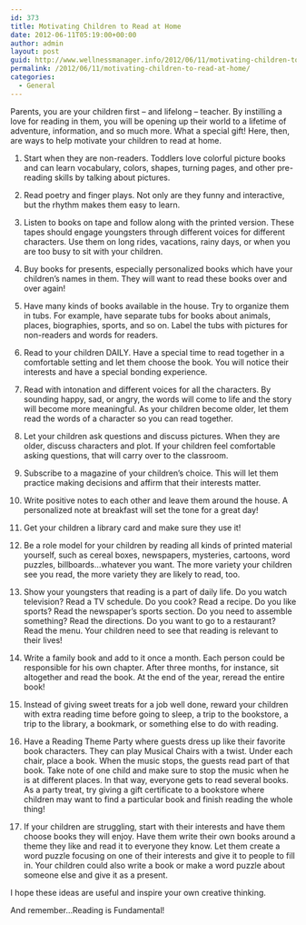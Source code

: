 ```yaml
---
id: 373
title: Motivating Children to Read at Home
date: 2012-06-11T05:19:00+00:00
author: admin
layout: post
guid: http://www.wellnessmanager.info/2012/06/11/motivating-children-to-read-at-home/
permalink: /2012/06/11/motivating-children-to-read-at-home/
categories:
  - General
---
```

Parents, you are your children first &#8211; and lifelong &#8211; teacher. By instilling a love for reading in them, you will be opening up their world to a lifetime of adventure, information, and so much more. What a special gift! Here, then, are ways to help motivate your children to read at home.

1. Start when they are non-readers. Toddlers love colorful picture books and can learn vocabulary, colors, shapes, turning pages, and other pre-reading skills by talking about pictures.

2. Read poetry and finger plays. Not only are they funny and interactive, but the rhythm makes them easy to learn.

3. Listen to books on tape and follow along with the printed version. These tapes should engage youngsters through different voices for different characters. Use them on long rides, vacations, rainy days, or when you are too busy to sit with your children.

4. Buy books for presents, especially personalized books which have your children&#8217;s names in them. They will want to read these books over and over again!

5. Have many kinds of books available in the house. Try to organize them in tubs. For example, have separate tubs for books about animals, places, biographies, sports, and so on. Label the tubs with pictures for non-readers and words for readers.

6. Read to your children DAILY. Have a special time to read together in a comfortable setting and let them choose the book. You will notice their interests and have a special bonding experience.

7. Read with intonation and different voices for all the characters. By sounding happy, sad, or angry, the words will come to life and the story will become more meaningful. As your children become older, let them read the words of a character so you can read together.

8. Let your children ask questions and discuss pictures. When they are older, discuss characters and plot. If your children feel comfortable asking questions, that will carry over to the classroom.

9. Subscribe to a magazine of your children&#8217;s choice. This will let them practice making decisions and affirm that their interests matter.

10. Write positive notes to each other and leave them around the house. A personalized note at breakfast will set the tone for a great day!

11. Get your children a library card and make sure they use it!

12. Be a role model for your children by reading all kinds of printed material yourself, such as cereal boxes, newspapers, mysteries, cartoons, word puzzles, billboards&#8230;whatever you want. The more variety your children see you read, the more variety they are likely to read, too.

13. Show your youngsters that reading is a part of daily life. Do you watch television? Read a TV schedule. Do you cook? Read a recipe. Do you like sports? Read the newspaper&#8217;s sports section. Do you need to assemble something? Read the directions. Do you want to go to a restaurant? Read the menu. Your children need to see that reading is relevant to their lives!

14. Write a family book and add to it once a month. Each person could be responsible for his own chapter. After three months, for instance, sit altogether and read the book. At the end of the year, reread the entire book!

15. Instead of giving sweet treats for a job well done, reward your children with extra reading time before going to sleep, a trip to the bookstore, a trip to the library, a bookmark, or something else to do with reading.

16. Have a Reading Theme Party where guests dress up like their favorite book characters. They can play Musical Chairs with a twist. Under each chair, place a book. When the music stops, the guests read part of that book. Take note of one child and make sure to stop the music when he is at different places. In that way, everyone gets to read several books. As a party treat, try giving a gift certificate to a bookstore where children may want to find a particular book and finish reading the whole thing!

17. If your children are struggling, start with their interests and have them choose books they will enjoy. Have them write their own books around a theme they like and read it to everyone they know. Let them create a word puzzle focusing on one of their interests and give it to people to fill in. Your children could also write a book or make a word puzzle about someone else and give it as a present.

I hope these ideas are useful and inspire your own creative thinking.

And remember&#8230;Reading is Fundamental!
